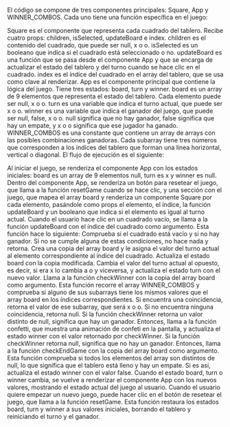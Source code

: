 El código se compone de tres componentes principales: Square, App y WINNER_COMBOS. Cada uno tiene una función específica en el juego:

Square es el componente que representa cada cuadrado del tablero. Recibe cuatro props: children, isSelected, updateBoard e index. children es el contenido del cuadrado, que puede ser null, x o o. isSelected es un booleano que indica si el cuadrado está seleccionado o no. updateBoard es una función que se pasa desde el componente App y que se encarga de actualizar el estado del tablero y del turno cuando se hace clic en el cuadrado. index es el índice del cuadrado en el array del tablero, que se usa como clave al renderizar.
App es el componente principal que contiene la lógica del juego. Tiene tres estados: board, turn y winner. board es un array de 9 elementos que representa el estado del tablero. Cada elemento puede ser null, x o o. turn es una variable que indica el turno actual, que puede ser x o o. winner es una variable que indica el ganador del juego, que puede ser null, false, x o o. null significa que no hay ganador, false significa que hay un empate, y x o o significa que ese jugador ha ganado.
WINNER_COMBOS es una constante que contiene un array de arrays con las posibles combinaciones ganadoras. Cada subarray tiene tres números que corresponden a los índices del tablero que forman una línea horizontal, vertical o diagonal.
El flujo de ejecución es el siguiente:

Al iniciar el juego, se renderiza el componente App con los estados iniciales: board es un array de 9 elementos null, turn es x y winner es null.
Dentro del componente App, se renderiza un botón para resetear el juego, que llama a la función resetGame cuando se hace clic, y una sección con el juego, que mapea el array board y renderiza un componente Square por cada elemento, pasándole como props el elemento, el índice, la función updateBoard y un booleano que indica si el elemento es igual al turno actual.
Cuando el usuario hace clic en un cuadrado vacío, se llama a la función updateBoard con el índice del cuadrado como argumento. Esta función hace lo siguiente:
Comprueba si el cuadrado está vacío y si no hay ganador. Si no se cumple alguna de estas condiciones, no hace nada y retorna.
Crea una copia del array board y le asigna el valor del turno actual al elemento correspondiente al índice del cuadrado.
Actualiza el estado board con la copia modificada.
Cambia el valor del turno actual al opuesto, es decir, si era x lo cambia a o y viceversa, y actualiza el estado turn con el nuevo valor.
Llama a la función checkWinner con la copia del array board como argumento. Esta función recorre el array WINNER_COMBOS y comprueba si alguno de sus subarrays tiene los mismos valores que el array board en los índices correspondientes. Si encuentra una coincidencia, retorna el valor de ese subarray, que será x o o. Si no encuentra ninguna coincidencia, retorna null.
Si la función checkWinner retorna un valor distinto de null, significa que hay un ganador. Entonces, llama a la función confetti, que muestra una animación de confeti en la pantalla, y actualiza el estado winner con el valor retornado por checkWinner.
Si la función checkWinner retorna null, significa que no hay un ganador. Entonces, llama a la función checkEndGame con la copia del array board como argumento. Esta función comprueba si todos los elementos del array son distintos de null, lo que significa que el tablero está lleno y hay un empate. Si es así, actualiza el estado winner con el valor false.
Cuando el estado board, turn o winner cambia, se vuelve a renderizar el componente App con los nuevos valores, mostrando el estado actual del juego al usuario.
Cuando el usuario quiere empezar un nuevo juego, puede hacer clic en el botón de resetear el juego, que llama a la función resetGame. Esta función restaura los estados board, turn y winner a sus valores iniciales, borrando el tablero y reiniciando el turno y el ganador.